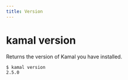 ```yaml
---
title: Version
---
```


# kamal version

Returns the version of Kamal you have installed.

```bash
$ kamal version
2.5.0
```
